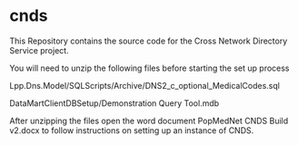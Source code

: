 # cnds

This Repository contains the source code for the Cross Network Directory Service project. 

You will need to unzip the following files before starting the set up process

Lpp.Dns.Model/SQLScripts/Archive/DNS2_c_optional_MedicalCodes.sql 


DataMartClientDBSetup/Demonstration Query Tool.mdb 


After unzipping the files open the word document PopMedNet CNDS Build v2.docx to follow instructions on setting up an instance of CNDS.
